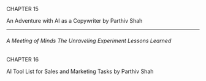 CHAPTER 15

An Adventure with AI as a Copywriter by Parthiv Shah

-----

###### A Meeting of Minds The Unraveling Experiment Lessons Learned

CHAPTER 16

AI Tool List for Sales and Marketing Tasks by Parthiv Shah